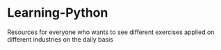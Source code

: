 # Learning-Python
Resources for everyone who wants to see different exercises applied on different industries on the daily basis
